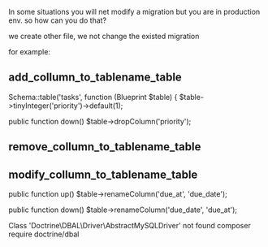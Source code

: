 In some situations you will net modify a migration but you are in production env. so
how can you do that?

we create other file, we not change the existed migration

for example:

## add_collumn_to_tablename_table

Schema::table('tasks', function (Blueprint $table) {
    $table->tinyInteger('priority')->default(1);

public function down()
    $table->dropColumn('priority');

## remove_collumn_to_tablename_table



## modify_collumn_to_tablename_table

public function up()
    $table->renameColumn('due_at', 'due_date');

public function down()
    $table->renameColumn('due_date', 'due_at');

Class 'Doctrine\DBAL\Driver\AbstractMySQLDriver' not found
composer require doctrine/dbal